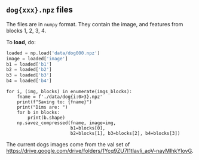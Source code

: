 ## `dog{xxx}.npz` files
The files are in `numpy` format. They contain the image, and features
from blocks 1, 2, 3, 4.

To **load**, do:

```python
loaded = np.load('data/dog000.npz')
image = loaded['image']
b1 = loaded['b1']
b2 = loaded['b2']
b3 = loaded['b3']
b4 = loaded['b4']
```
```
for i, (img, blocks) in enumerate(imgs_blocks):
    fname = f'./data/dog{i:0>3}.npz'
    print(f"Saving to: {fname}")
    print("Dims are: ")
    for b in blocks:
        print(b.shape)
    np.savez_compressed(fname, image=img, 
                        b1=blocks[0], 
                        b2=blocks[1], b3=blocks[2], b4=blocks[3])
```

The current dogs images come from the val set of https://drive.google.com/drive/folders/1Ycq9ZU7I1tIavli_aoV-nayMIhkYlovG.
